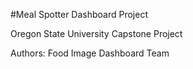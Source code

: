 #Meal Spotter Dashboard Project

Oregon State University Capstone Project

Authors:
Food Image Dashboard Team
